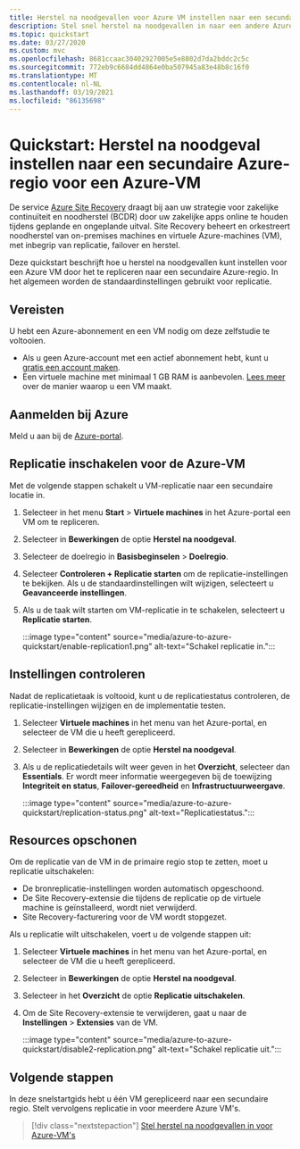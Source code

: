 ```yaml
---
title: Herstel na noodgevallen voor Azure VM instellen naar een secundaire regio met Azure Site Recovery
description: Stel snel herstel na noodgevallen in naar een andere Azure-regio voor een Azure VM met behulp van de Azure Site Recovery-service.
ms.topic: quickstart
ms.date: 03/27/2020
ms.custom: mvc
ms.openlocfilehash: 8681ccaac30402927005e5e8802d7da2bddc2c5c
ms.sourcegitcommit: 772eb9c6684dd4864e0ba507945a83e48b8c16f0
ms.translationtype: MT
ms.contentlocale: nl-NL
ms.lasthandoff: 03/19/2021
ms.locfileid: "86135698"
---
```

# <a name="quickstart-set-up-disaster-recovery-to-a-secondary-azure-region-for-an-azure-vm"></a>Quickstart: Herstel na noodgeval instellen naar een secundaire Azure-regio voor een Azure-VM

De service [Azure Site Recovery](site-recovery-overview.md) draagt bij aan uw strategie voor zakelijke continuïteit en noodherstel (BCDR) door uw zakelijke apps online te houden tijdens geplande en ongeplande uitval. Site Recovery beheert en orkestreert noodherstel van on-premises machines en virtuele Azure-machines (VM), met inbegrip van replicatie, failover en herstel.

Deze quickstart beschrijft hoe u herstel na noodgevallen kunt instellen voor een Azure VM door het te repliceren naar een secundaire Azure-regio. In het algemeen worden de standaardinstellingen gebruikt voor replicatie.

## <a name="prerequisites"></a>Vereisten

U hebt een Azure-abonnement en een VM nodig om deze zelfstudie te voltooien.

- Als u geen Azure-account met een actief abonnement hebt, kunt u [gratis een account maken](https://azure.microsoft.com/free/?WT.mc_id=A261C142F).
- Een virtuele machine met minimaal 1 GB RAM is aanbevolen. [Lees meer](../virtual-machines/windows/quick-create-portal.md) over de manier waarop u een VM maakt.

## <a name="sign-in-to-azure"></a>Aanmelden bij Azure

Meld u aan bij de [Azure-portal](https://portal.azure.com).

## <a name="enable-replication-for-the-azure-vm"></a>Replicatie inschakelen voor de Azure-VM

Met de volgende stappen schakelt u VM-replicatie naar een secundaire locatie in.

1. Selecteer in het menu **Start** > **Virtuele machines** in het Azure-portal een VM om te repliceren.
1. Selecteer in **Bewerkingen** de optie **Herstel na noodgeval**.
1. Selecteer de doelregio in **Basisbeginselen** > **Doelregio**.
1. Selecteer **Controleren + Replicatie starten** om de replicatie-instellingen te bekijken. Als u de standaardinstellingen wilt wijzigen, selecteert u **Geavanceerde instellingen**.
1. Als u de taak wilt starten om VM-replicatie in te schakelen, selecteert u **Replicatie starten**.

   :::image type="content" source="media/azure-to-azure-quickstart/enable-replication1.png" alt-text="Schakel replicatie in.":::

## <a name="verify-settings"></a>Instellingen controleren

Nadat de replicatietaak is voltooid, kunt u de replicatiestatus controleren, de replicatie-instellingen wijzigen en de implementatie testen.

1. Selecteer **Virtuele machines** in het menu van het Azure-portal, en selecteer de VM die u heeft gerepliceerd.
1. Selecteer in **Bewerkingen** de optie **Herstel na noodgeval**.
1. Als u de replicatiedetails wilt weer geven in het **Overzicht**, selecteer dan **Essentials**. Er wordt meer informatie weergegeven bij de toewijzing **Integriteit en status**, **Failover-gereedheid** en **Infrastructuurweergave**.

   :::image type="content" source="media/azure-to-azure-quickstart/replication-status.png" alt-text="Replicatiestatus.":::

## <a name="clean-up-resources"></a>Resources opschonen

Om de replicatie van de VM in de primaire regio stop te zetten, moet u replicatie uitschakelen:

- De bronreplicatie-instellingen worden automatisch opgeschoond.
- De Site Recovery-extensie die tijdens de replicatie op de virtuele machine is geïnstalleerd, wordt niet verwijderd.
- Site Recovery-facturering voor de VM wordt stopgezet.

Als u replicatie wilt uitschakelen, voert u de volgende stappen uit:

1. Selecteer **Virtuele machines** in het menu van het Azure-portal, en selecteer de VM die u heeft gerepliceerd.
1. Selecteer in **Bewerkingen** de optie **Herstel na noodgeval**.
1. Selecteer in het **Overzicht** de optie **Replicatie uitschakelen**.
1. Om de Site Recovery-extensie te verwijderen, gaat u naar de **Instellingen** > **Extensies** van de VM.

   :::image type="content" source="media/azure-to-azure-quickstart/disable2-replication.png" alt-text="Schakel replicatie uit.":::

## <a name="next-steps"></a>Volgende stappen

In deze snelstartgids hebt u één VM gerepliceerd naar een secundaire regio. Stelt vervolgens replicatie in voor meerdere Azure VM's.

> [!div class="nextstepaction"]
> [Stel herstel na noodgevallen in voor Azure-VM's](azure-to-azure-tutorial-enable-replication.md)
